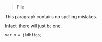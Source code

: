 > File

This paragraph contains no spelling mistakes.

Infact, there will just be one.

```
var x = jkdhfdgs;
```